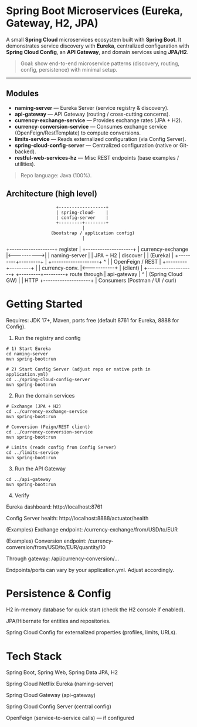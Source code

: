 # Spring Boot Microservices (Eureka, Gateway, H2, JPA)

A small **Spring Cloud** microservices ecosystem built with **Spring Boot**. It demonstrates service discovery with **Eureka**, centralized configuration with **Spring Cloud Config**, an **API Gateway**, and domain services using **JPA/H2**.

> Goal: show end-to-end microservice patterns (discovery, routing, config, persistence) with minimal setup.

---

##  Modules

- **naming-server** — Eureka Server (service registry & discovery).
- **api-gateway** — API Gateway (routing / cross-cutting concerns).
- **currency-exchange-service** — Provides exchange rates (JPA + H2).
- **currency-conversion-service** — Consumes exchange service (OpenFeign/RestTemplate) to compute conversions.
- **limits-service** — Reads externalized configuration (via Config Server).
- **spring-cloud-config-server** — Centralized configuration (native or Git-backed).
- **restful-web-services-hz** — Misc REST endpoints (base examples / utilities).

> Repo language: Java (100%).  

##  Architecture (high level)
                       +------------------+
                       | spring-cloud-    |
                       | config-server    |
                       +---------+--------+
                                 |
                     (bootstrap / application config)
                                 |
+-------------------+   register |      +--------------------+
| currency-exchange |<---------->|      | naming-server      |
|  JPA + H2         |   discover |      | (Eureka)           |
+---------+---------+            |      +--------------------+
          ^                      |
          | OpenFeign / REST     |
+---------+---------+            |
| currency-conv.    |<-----------+
|  (client)         |                 +--------------------+
+---------+---------+   route through | api-gateway        |
          ^                           | (Spring Cloud GW)  |
          | HTTP                      +--------------------+
          |
      Consumers (Postman / UI / curl)

# Getting Started

Requires: JDK 17+, Maven, ports free (default 8761 for Eureka, 8888 for Config).

1) Run the registry and config

```
# 1) Start Eureka
cd naming-server
mvn spring-boot:run

# 2) Start Config Server (adjust repo or native path in application.yml)
cd ../spring-cloud-config-server
mvn spring-boot:run
```
2) Run the domain services
```
# Exchange (JPA + H2)
cd ../currency-exchange-service
mvn spring-boot:run

# Conversion (Feign/REST client)
cd ../currency-conversion-service
mvn spring-boot:run

# Limits (reads config from Config Server)
cd ../limits-service
mvn spring-boot:run
```
3) Run the API Gateway
```
cd ../api-gateway
mvn spring-boot:run

```
4) Verify

Eureka dashboard: http://localhost:8761

Config Server health: http://localhost:8888/actuator/health

(Examples) Exchange endpoint: /currency-exchange/from/USD/to/EUR

(Examples) Conversion endpoint: /currency-conversion/from/USD/to/EUR/quantity/10

Through gateway: /api/currency-conversion/...

Endpoints/ports can vary by your application.yml. Adjust accordingly.

# Persistence & Config

H2 in-memory database for quick start (check the H2 console if enabled).

JPA/Hibernate for entities and repositories.

Spring Cloud Config for externalized properties (profiles, limits, URLs).


# Tech Stack

Spring Boot, Spring Web, Spring Data JPA, H2

Spring Cloud Netflix Eureka (naming-server)

Spring Cloud Gateway (api-gateway)

Spring Cloud Config Server (central config)

OpenFeign (service-to-service calls) — if configured
